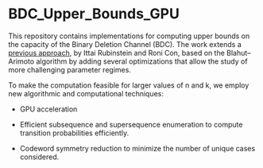 # BDC_Upper_Bounds_GPU
This repository contains implementations for computing upper bounds on the capacity of the Binary Deletion Channel (BDC). The work extends a [previous approach](https://github.com/ittai-rubinstein/BDC_Upper_Bounds), by Ittai Rubinstein and Roni Con, based on the Blahut–Arimoto algorithm by adding several optimizations that allow the study of more challenging parameter regimes.

To make the computation feasible for larger values of n and k, we employ new algorithmic and computational techniques:

- GPU acceleration

- Efficient subsequence and supersequence enumeration to compute transition probabilities efficiently.

- Codeword symmetry reduction to minimize the number of unique cases considered.


